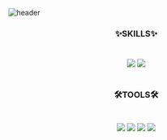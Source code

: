 
![header](https://capsule-render.vercel.app/api?type=waving&color=0:EEFF00,100:a82da8&height=200&section=header&text=Heen_A&fontSize=70&fontColor=FFFFF0&animation=twinkling)

<div align="center">
<h3>✨SKILLS✨
<h3/>
</div>
<br/>
<div align="center">
<img src="https://img.shields.io/badge/Python-red?style=flat&logo=Python&logoColor=white">  
<img src="https://img.shields.io/badge/MySQL-yellow?style=flat&logo=MySQL&logoColor=white">
 </div>

<div align="center">
<br/>
<h3>
🛠️TOOLS🛠️ 
<h3/>
</div>
<br/>
<div align="center">
 <img src="https://img.shields.io/badge/GitHub-9cf?style=flat&logo=GitHub&logoColor=white">
<img src="https://img.shields.io/badge/Jupyter-blue?style=flat&logo=Jupyter&logoColor=white">
<img src="https://img.shields.io/badge/Visual Studio Code-blueviolet?style=flat&logo=Visual Studio Code&logoColor=white">
 <img src="https://img.shields.io/badge/Google Colab-green?style=flat&logo=Google Colab&logoColor=white">
 </div>
 <br/>
 
